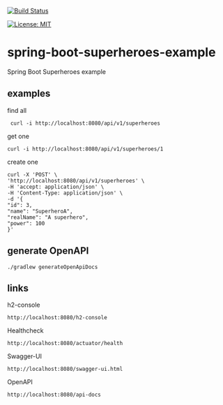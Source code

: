 [![Build Status](https://travis-ci.com/claudioaltamura/spring-boot-superheroes-example.svg?branch=master)](https://travis-ci.com/claudioaltamura/spring-boot-superheroes-example)

[![License: MIT](https://img.shields.io/badge/License-MIT-yellow.svg)](https://opensource.org/licenses/MIT)

# spring-boot-superheroes-example
Spring Boot Superheroes example

## examples

find all
   
     curl -i http://localhost:8080/api/v1/superheroes

get one
    
    curl -i http://localhost:8080/api/v1/superheroes/1

create one

    curl -X 'POST' \
    'http://localhost:8080/api/v1/superheroes' \
    -H 'accept: application/json' \
    -H 'Content-Type: application/json' \
    -d '{
    "id": 3,
    "name": "SuperheroA",
    "realName": "A superhero",
    "power": 100
    }'

## generate OpenAPI

    ./gradlew generateOpenApiDocs

## links

h2-console

    http://localhost:8080/h2-console

Healthcheck

    http://localhost:8080/actuator/health

Swagger-UI
        
    http://localhost:8080/swagger-ui.html

OpenAPI
    
    http://localhost:8080/api-docs
